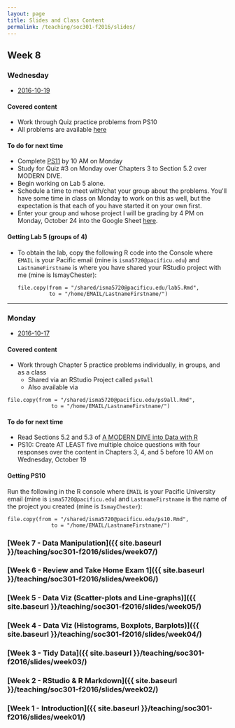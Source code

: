 ```yaml
---
layout: page
title: Slides and Class Content
permalink: /teaching/soc301-f2016/slides/
---
```


## Week 8

### Wednesday
- <a href = "{{ site.baseurl }}/teaching/soc301-f2016/slides/week-08/08b.html">2016-10-19</a>

#### Covered content

- Work through Quiz practice problems from PS10
- All problems are available <a href = "{{ site.baseurl }}/teaching/soc301-f2016/slides/week-08/ps10all.html">here</a>

#### To do for next time
- Complete [PS11](https://goo.gl/forms/1XOGt6CQhkFCRgpE2) by 10 AM on Monday
- Study for Quiz #3 on Monday over Chapters 3 to Section 5.2 over MODERN DIVE.
- Begin working on Lab 5 alone.  
- Schedule a time to meet with/chat your group about the problems. You'll have some time in class on Monday to work on this as well, but the expectation is that each of you have started it on your own first.
- Enter your group and whose project I will be grading by 4 PM on Monday, October 24 into the Google Sheet [here](https://docs.google.com/a/pacificu.edu/spreadsheets/d/1dDWIl0nYn7RBnhLFXShc3eRMd17EzXBHgUQxpEbdmyI/edit?usp=sharing).

#### Getting Lab 5 (groups of 4)

- To obtain the lab, copy the following R code into the Console where `EMAIL` is your Pacific email (mine is `isma5720@pacificu.edu`) and
`LastnameFirstname` is where you have shared your RStudio project with me (mine is IsmayChester):

    ```
    file.copy(from = "/shared/isma5720@pacificu.edu/lab5.Rmd",
              to = "/home/EMAIL/LastnameFirstname/")
    ```

***

### Monday
- <a href = "{{ site.baseurl }}/teaching/soc301-f2016/slides/week-08/08a.html">2016-10-17</a>


#### Covered content

- Work through Chapter 5 practice problems individually, in groups, and as a class
    - Shared via an RStudio Project called `ps9all`
    - Also available via
    
```
file.copy(from = "/shared/isma5720@pacificu.edu/ps9all.Rmd",
              to = "/home/EMAIL/LastnameFirstname/")
```      

    
#### To do for next time

- Read Sections 5.2 and 5.3 of [A MODERN DIVE into Data with R](https://ismayc.github.io/moderndiver-book/5-manip.html)
- PS10: Create AT LEAST five multiple choice questions with four responses over the content in Chapters 3, 4, and 5 before 10 AM on Wednesday, October 19

#### Getting PS10

Run the following in the R console where `EMAIL` is your Pacific University email (mine is `isma5720@pacificu.edu`) and `LastnameFirstname` is the name of the project you created (mine is `IsmayChester`):

```
file.copy(from = "/shared/isma5720@pacificu.edu/ps10.Rmd",
              to = "/home/EMAIL/LastnameFirstname/")
```              

### [Week 7 - Data Manipulation]({{ site.baseurl }}/teaching/soc301-f2016/slides/week07/)

### [Week 6 - Review and Take Home Exam 1]({{ site.baseurl }}/teaching/soc301-f2016/slides/week06/)

### [Week 5 - Data Viz (Scatter-plots and Line-graphs)]({{ site.baseurl }}/teaching/soc301-f2016/slides/week05/)

### [Week 4 - Data Viz (Histograms, Boxplots, Barplots)]({{ site.baseurl }}/teaching/soc301-f2016/slides/week04/)

### [Week 3 - Tidy Data]({{ site.baseurl }}/teaching/soc301-f2016/slides/week03/)

### [Week 2 - RStudio & R Markdown]({{ site.baseurl }}/teaching/soc301-f2016/slides/week02/)

### [Week 1 - Introduction]({{ site.baseurl }}/teaching/soc301-f2016/slides/week01/)